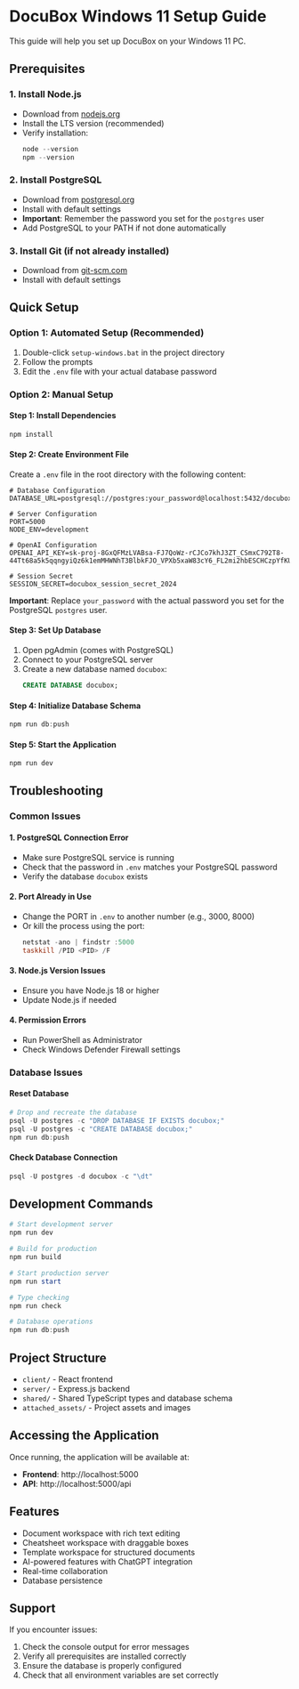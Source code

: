 # DocuBox Windows 11 Setup Guide

This guide will help you set up DocuBox on your Windows 11 PC.

## Prerequisites

### 1. Install Node.js
- Download from [nodejs.org](https://nodejs.org/)
- Install the LTS version (recommended)
- Verify installation:
  ```powershell
  node --version
  npm --version
  ```

### 2. Install PostgreSQL
- Download from [postgresql.org](https://www.postgresql.org/download/windows/)
- Install with default settings
- **Important**: Remember the password you set for the `postgres` user
- Add PostgreSQL to your PATH if not done automatically

### 3. Install Git (if not already installed)
- Download from [git-scm.com](https://git-scm.com/download/win)
- Install with default settings

## Quick Setup

### Option 1: Automated Setup (Recommended)
1. Double-click `setup-windows.bat` in the project directory
2. Follow the prompts
3. Edit the `.env` file with your actual database password

### Option 2: Manual Setup

#### Step 1: Install Dependencies
```powershell
npm install
```

#### Step 2: Create Environment File
Create a `.env` file in the root directory with the following content:
```
# Database Configuration
DATABASE_URL=postgresql://postgres:your_password@localhost:5432/docubox

# Server Configuration
PORT=5000
NODE_ENV=development

# OpenAI Configuration
OPENAI_API_KEY=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

# Session Secret
SESSION_SECRET=docubox_session_secret_2024
```

**Important**: Replace `your_password` with the actual password you set for the PostgreSQL `postgres` user.

#### Step 3: Set Up Database
1. Open pgAdmin (comes with PostgreSQL)
2. Connect to your PostgreSQL server
3. Create a new database named `docubox`:
   ```sql
   CREATE DATABASE docubox;
   ```

#### Step 4: Initialize Database Schema
```powershell
npm run db:push
```

#### Step 5: Start the Application
```powershell
npm run dev
```

## Troubleshooting

### Common Issues

#### 1. PostgreSQL Connection Error
- Make sure PostgreSQL service is running
- Check that the password in `.env` matches your PostgreSQL password
- Verify the database `docubox` exists

#### 2. Port Already in Use
- Change the PORT in `.env` to another number (e.g., 3000, 8000)
- Or kill the process using the port:
  ```powershell
  netstat -ano | findstr :5000
  taskkill /PID <PID> /F
  ```

#### 3. Node.js Version Issues
- Ensure you have Node.js 18 or higher
- Update Node.js if needed

#### 4. Permission Errors
- Run PowerShell as Administrator
- Check Windows Defender Firewall settings

### Database Issues

#### Reset Database
```powershell
# Drop and recreate the database
psql -U postgres -c "DROP DATABASE IF EXISTS docubox;"
psql -U postgres -c "CREATE DATABASE docubox;"
npm run db:push
```

#### Check Database Connection
```powershell
psql -U postgres -d docubox -c "\dt"
```

## Development Commands

```powershell
# Start development server
npm run dev

# Build for production
npm run build

# Start production server
npm run start

# Type checking
npm run check

# Database operations
npm run db:push
```

## Project Structure

- `client/` - React frontend
- `server/` - Express.js backend
- `shared/` - Shared TypeScript types and database schema
- `attached_assets/` - Project assets and images

## Accessing the Application

Once running, the application will be available at:
- **Frontend**: http://localhost:5000
- **API**: http://localhost:5000/api

## Features

- Document workspace with rich text editing
- Cheatsheet workspace with draggable boxes
- Template workspace for structured documents
- AI-powered features with ChatGPT integration
- Real-time collaboration
- Database persistence

## Support

If you encounter issues:
1. Check the console output for error messages
2. Verify all prerequisites are installed correctly
3. Ensure the database is properly configured
4. Check that all environment variables are set correctly 